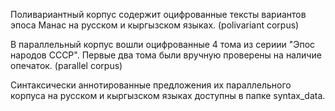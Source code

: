 Поливариантный корпус содержит оцифрованные тексты вариантов эпоса Манас на русском и кыргызском языках. (polivariant corpus) 

В параллельный корпус вошли оцифрованные 4 тома из сериии "Эпос народов СССР". Первые два тома были вручную проверены на наличие опечаток. (parallel corpus)

Синтаксически аннотированные предложения их параллельного корпуса на русском и кыргызском языках доступны в папке syntax_data.
